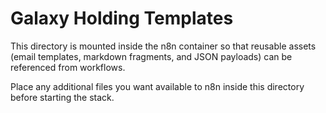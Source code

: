 # Galaxy Holding Templates

This directory is mounted inside the n8n container so that reusable assets (email templates, markdown fragments, and JSON payloads) can be referenced from workflows.

Place any additional files you want available to n8n inside this directory before starting the stack.
